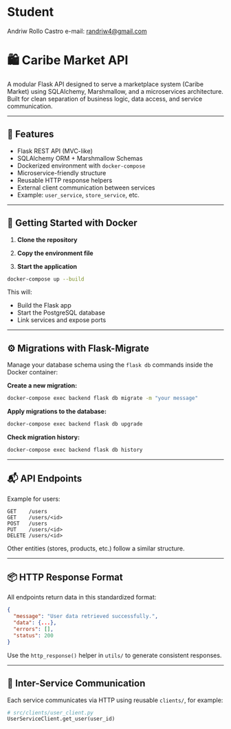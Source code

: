 # Student

Andriw Rollo Castro
e-mail: randriw4@gmail.com

# 🛍 Caribe Market API

A modular Flask API designed to serve a marketplace system (Caribe Market) using SQLAlchemy, Marshmallow, and a microservices architecture. Built for clean separation of business logic, data access, and service communication.

---

## 🚀 Features

-   Flask REST API (MVC-like)
-   SQLAlchemy ORM + Marshmallow Schemas
-   Dockerized environment with `docker-compose`
-   Microservice-friendly structure
-   Reusable HTTP response helpers
-   External client communication between services
-   Example: `user_service`, `store_service`, etc.

---

## 🐳 Getting Started with Docker

1. **Clone the repository**

2. **Copy the environment file**

3. **Start the application**

```bash
docker-compose up --build
```

This will:

-   Build the Flask app
-   Start the PostgreSQL database
-   Link services and expose ports

---

## ⚙️ Migrations with Flask-Migrate

Manage your database schema using the `flask db` commands inside the Docker container:

**Create a new migration:**

```bash
docker-compose exec backend flask db migrate -m "your message"
```

**Apply migrations to the database:**

```bash
docker-compose exec backend flask db upgrade
```

**Check migration history:**

```bash
docker-compose exec backend flask db history
```

---

## 📬 API Endpoints

Example for users:

```http
GET    /users
GET    /users/<id>
POST   /users
PUT    /users/<id>
DELETE /users/<id>
```

Other entities (stores, products, etc.) follow a similar structure.

---

## 📦 HTTP Response Format

All endpoints return data in this standardized format:

```json
{
  "message": "User data retrieved successfully.",
  "data": {...},
  "errors": [],
  "status": 200
}
```

Use the `http_response()` helper in `utils/` to generate consistent responses.

---

## 🔁 Inter-Service Communication

Each service communicates via HTTP using reusable `clients/`, for example:

```python
# src/clients/user_client.py
UserServiceClient.get_user(user_id)
```
